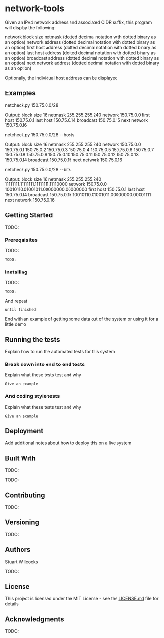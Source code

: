 # network-tools

Given an IPv4 network address and associated CIDR suffix, this program will display the following:

network block size
netmask (dotted decimal notation with dotted binary as an option)
network address (dotted decimal notation with dotted binary as an option)
first host address (dotted decimal notation with dotted binary as an option)
last host address (dotted decimal notation with dotted binary as an option)
broadcast address (dotted decimal notation with dotted binary as an option)
next network address (dotted decimal notation with dotted binary as an option)

Optionally, the individual host address can be displayed

## Examples
netcheck.py 150.75.0.0/28

Output:
block size      16
netmask         255.255.255.240
network         150.75.0.0
first host      150.75.0.1
last host       150.75.0.14
broadcast       150.75.0.15
next network    150.75.0.16

netcheck.py 150.75.0.0/28 --hosts

Output:
block size      16
netmask         255.255.255.240
network         150.75.0.0
                150.75.0.1
                150.75.0.2
                150.75.0.3
                150.75.0.4
                150.75.0.5
                150.75.0.6
                150.75.0.7
                150.75.0.8
                150.75.0.9
                150.75.0.10
                150.75.0.11
                150.75.0.12
                150.75.0.13
                150.75.0.14
broadcast       150.75.0.15
next network    150.75.0.16

netcheck.py 150.75.0.0/28 --bits

Output:
block size      16
netmask         255.255.255.240         11111111.11111111.11111111.11110000
network         150.75.0.0              10010110.01001011.00000000.00000000
first host      150.75.0.1
last host       150.75.0.14
broadcast       150.75.0.15             10010110.01001011.00000000.00001111
next network    150.75.0.16




## Getting Started

TODO:

### Prerequisites

TODO:

```
TODO:
```

### Installing

TODO:

```
TODO:
```

And repeat

```
until finished
```

End with an example of getting some data out of the system or using it for a little demo

## Running the tests

Explain how to run the automated tests for this system

### Break down into end to end tests

Explain what these tests test and why

```
Give an example
```

### And coding style tests

Explain what these tests test and why

```
Give an example
```

## Deployment

Add additional notes about how to deploy this on a live system

## Built With

TODO:

TODO:

## Contributing

TODO:

## Versioning

TODO: 

## Authors

Stuart Willcocks

TODO:

## License

This project is licensed under the MIT License - see the [LICENSE.md](LICENSE.md) file for details

## Acknowledgments

TODO:
